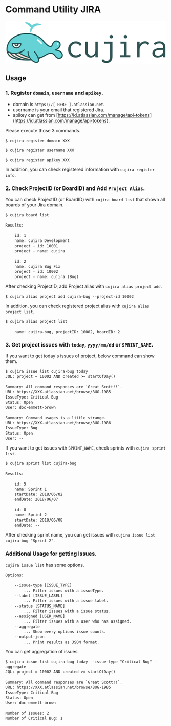 # Command Utility JIRA

![cujira](./Images/cujira_logo.png)

## Usage

### 1. Register `domain`, `username` and `apikey`.

- domain is `https://[ HERE ].atlassian.net`.
- username is your email that registered Jira.
- apikey can get from [https://id.atlassian.com/manage/api-tokens](https://id.atlassian.com/manage/api-tokens).

Please execute those 3 commands.

```
$ cujira register domain XXX
```

```
$ cujira register username XXX
```

```
$ cujira register apikey XXX
```

In addition, you can check registered information with `cujira register info`.

### 2. Check ProjectID (or BoardID) and Add `Project Alias`.

You can check ProjectID (or BoardID) with `cujira board list` that shown all boards of your Jira domain.

```
$ cujira board list

Results:

	id: 1
	name: cujira Development
	project - id: 10001
	project - name: cujira

	id: 2
	name: cujira Bug Fix
	project - id: 10002
	project - name: cujira (Bug)
```

After checking ProjectID, add Project alias with `cujira alias project add`.

```
$ cujira alias project add cujira-bug --project-id 10002
```

In addition, you can check registered project alias with `cujira alias project list`.

```
$ cujira alias project list

    name: cujira-bug, projectID: 10002, boardID: 2
```

### 3. Get project issues with `today`, `yyyy/mm/dd` or `SPRINT_NAME`.

If you want to get today's issues of project, below command can show them.

```
$ cujira issue list cujira-bug today
JQL: project = 10002 AND created >= startOfDay()

Summary: All command responses are `Great Scott!!`.
URL: https://XXX.atlassian.net/browse/BUG-1985
IssueType: Critical Bug
Status: Open
User: doc-emmett-brown

Summary: Command usages is a little strange.
URL: https://XXX.atlassian.net/browse/BUG-1986
IssueType: Bug
Status: Open
User: --
```

If you want to get issues with `SPRINT_NAME`, check sprints with `cujira sprint list`.

```
$ cujira sprint list cujira-bug

Results:

	id: 5
	name: Sprint 1
	startDate: 2018/06/02
	endDate: 2018/06/07

	id: 8
	name: Sprint 2
	startDate: 2018/06/08
	endDate: --
```

After checking sprint name, you can get issues with `cujira issue list cujira-bug "Sprint 2"`.

### Additional Usage for getting Issues.

`cujira issue list` has some options.

```
Options:

    --issue-type [ISSUE_TYPE]
        ... Filter issues with a issueType.
    --label [ISSUE_LABEL]
        ... Filter issues with a issue label.
    --status [STATUS_NAME]
        ... Filter issues with a issue status.
    --assigned [USER_NAME]
        ... Filter issues with a user who has assigned.
    --aggregate
        ... Show every options issue counts.
    --output-json
        ... Print results as JSON format.
```

You can get aggregation of issues.

```
$ cujira issue list cujira-bug today --issue-type "Critical Bug" --aggregate
JQL: project = 10002 AND created >= startOfDay()

Summary: All command responses are `Great Scott!!`.
URL: https://XXX.atlassian.net/browse/BUG-1985
IssueType: Critical Bug
Status: Open
User: doc-emmett-brown

Number of Issues: 2
Number of Critical Bug: 1
```
